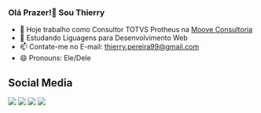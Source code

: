 ### Olá Prazer!👋 Sou Thierry 

- 🔭 Hoje trabalho como Consultor TOTVS Protheus na [Moove Consultoria](https://www.linkedin.com/company/mooveconsultoria/)
- 🌱 Estudando Liguagens para Desenvolvimento Web
- 📫 Contate-me no E-mail: thierry.pereira99@gmail.com  
- 😄 Pronouns: Ele/Dele




## Social Media 

<div> 
    <a href="https://www.linkedin.com/in/thierry-pereira-14982b186/" target="_blank"><img src="https://img.shields.io/badge/-LinkedIn-%230077B5?style=for-the-badge&logo=linkedin&logoColor=white" target="_blank"></a>
  </a>
  <a href="https://www.instagram.com/_thierrypereira" target="_blank"><img src="https://img.shields.io/badge/-Instagram-%23E4405F?style=for-the-badge&logo=instagram&logoColor=white" target="_blank"></a>
  <a href = "mailto:thierry.pereira99@gmail.com"><img src="https://img.shields.io/badge/-Gmail-%23333?style=for-the-badge&logo=gmail&logoColor=white" target="_blank"></a>
  <a href="https://www.facebook.com/ThPereira1912" target="_blank"><img src="https://img.shields.io/badge/-Facebook-%230077B5?style=for-the-badge&logo=Facebook&logoColor=white" target="_blank"></a>
  
</div>
